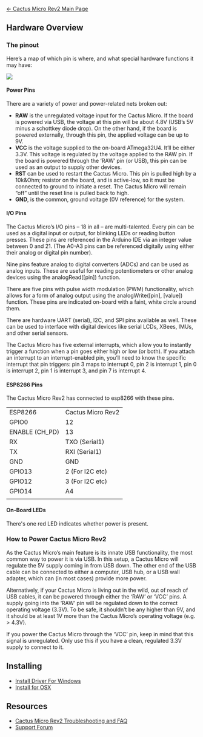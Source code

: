[← Cactus Micro Rev2 Main Page](Cactus_Micro_Rev2.md)

## Hardware Overview

### The pinout

Here’s a map of which pin is where, and what special hardware functions
it may have:

<img src="http://i1.aprbrother.com/pinouts-txt.jpg">

#### Power Pins

There are a variety of power and power-related nets broken out:

  - **RAW** is the unregulated voltage input for the Cactus Micro. If
    the board is powered via USB, the voltage at this pin will be about
    4.8V (USB’s 5V minus a schottkey diode drop). On the other hand, if
    the board is powered externally, through this pin, the applied
    voltage can be up to 9V.
  - **VCC** is the voltage supplied to the on-board ATmega32U4. It’ll be
    either 3.3V. This voltage is regulated by the voltage applied to the
    RAW pin. If the board is powered through the ‘RAW’ pin (or USB),
    this pin can be used as an output to supply other devices.
  - **RST** can be used to restart the Cactus Micro. This pin is pulled
    high by a 10k\&Ohm; resistor on the board, and is active-low, so it
    must be connected to ground to initiate a reset. The Cactus Micro
    will remain “off” until the reset line is pulled back to high.
  - **GND**, is the common, ground voltage (0V reference) for the
    system.

#### I/O Pins

The Cactus Micro’s I/O pins – 18 in all – are multi-talented. Every pin
can be used as a digital input or output, for blinking LEDs or reading
button presses. These pins are referenced in the Arduino IDE via an
integer value between 0 and 21. (The A0-A3 pins can be referenced
digitally using either their analog or digital pin number).

Nine pins feature analog to digital converters (ADCs) and can be used as
analog inputs. These are useful for reading potentiometers or other
analog devices using the analogRead(\[pin\]) function.

There are five pins with pulse width modulation (PWM) functionality,
which allows for a form of analog output using the analogWrite(\[pin\],
\[value\]) function. These pins are indicated on-board with a faint,
white circle around them.

There are hardware UART (serial), I2C, and SPI pins available as well.
These can be used to interface with digital devices like serial LCDs,
XBees, IMUs, and other serial sensors.

The Cactus Micro has five external interrupts, which allow you to
instantly trigger a function when a pin goes either high or low (or
both). If you attach an interrupt to an interrupt-enabled pin, you’ll
need to know the specific interrupt that pin triggers: pin 3 maps to
interrupt 0, pin 2 is interrupt 1, pin 0 is interrupt 2, pin 1 is
interrupt 3, and pin 7 is interrupt 4.

#### ESP8266 Pins

The Cactus Micro Rev2 has connected to esp8266 with these pins.

|                 |                   |
| --------------- | ----------------- |
| ESP8266         | Cactus Micro Rev2 |
| GPIO0           | 12                |
| ENABLE (CH_PD) | 13                |
| RX              | TXO (Serial1)     |
| TX              | RXI (Serial1)     |
| GND             | GND               |
| GPIO13          | 2 (For I2C etc)   |
| GPIO12          | 3 (For I2C etc)   |
| GPIO14          | A4                |
|  |

#### On-Board LEDs

There's one red LED indicates whether power is present.

### How to Power Cactus Micro Rev2

As the Cactus Micro’s main feature is its innate USB functionality, the
most common way to power it is via USB. In this setup, a Cactus Micro
will regulate the 5V supply coming in from USB down. The other end of
the USB cable can be connected to either a computer, USB hub, or a USB
wall adapter, which can (in most cases) provide more power.

Alternatively, if your Cactus Micro is living out in the wild, out of
reach of USB cables, it can be powered through either the ‘RAW’ or ‘VCC’
pins. A supply going into the ‘RAW’ pin will be regulated down to the
correct operating voltage (3.3V). To be safe, it shouldn’t be any higher
than 9V, and it should be at least 1V more than the Cactus Micro’s
operating voltage (e.g. \> 4.3V).

If you power the Cactus Micro through the ‘VCC’ pin, keep in mind that
this signal is unregulated. Only use this if you have a clean, regulated
3.3V supply to connect to it.

## Installing

  - [Install Driver For
    Windows](http://www.arduino.cc/en/Guide/ArduinoLeonardoMicro#toc10)
  - [Install for
    OSX](https://www.arduino.cc/en/Guide/ArduinoLeonardoMicro#toc9)

## Resources

  - [Cactus Micro Rev2 Troubleshooting and
    FAQ](Cactus_Micro_Rev2_Troubleshooting_and_FAQ.md)
  - [Support Forum](http://bbs.aprbrother.com/c/arduino)
